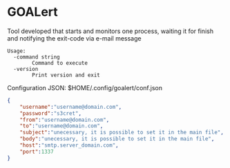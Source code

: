 # GOALert
Tool developed that starts and monitors one process, waiting it for finish and notifying the exit-code via e-mail message
```
Usage:
  -command string
    	Command to execute
  -version
    	Print version and exit
```

Configuration JSON: $HOME/.config/goalert/conf.json
```json
{
	"username":"username@domain.com",
	"password":"s3cret",
	"from":"username@domain.com",
	"to":"username@domain.com",
	"subject":"unecessary, it is possible to set it in the main file",
	"body":"unecessary, it is possible to set it in the main file",
	"host":"smtp.server_domain.com",
	"port":1337
}
```
